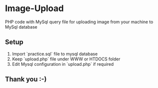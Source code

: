 # Image-Upload
PHP code with MySql  query file for uploading image from your machine to MySql database 

## Setup
<ol>
  <li>Import `practice.sql` file to mysql database</li>
  <li>Keep `upload.php` file under WWW or HTDOCS folder</li>
  <li>Edit Mysql configuration in `upload.php` if required</li>
</ol>

## Thank you :-)
